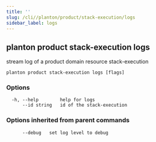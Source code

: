 ```yaml
---
title: ''
slug: /cli//planton/product/stack-execution/logs
sidebar_label: logs
---
```

## planton product stack-execution logs

stream log of a product domain resource stack-execution

```
planton product stack-execution logs [flags]
```

### Options

```
  -h, --help        help for logs
      --id string   id of the stack-execution
```

### Options inherited from parent commands

```
      --debug   set log level to debug
```


